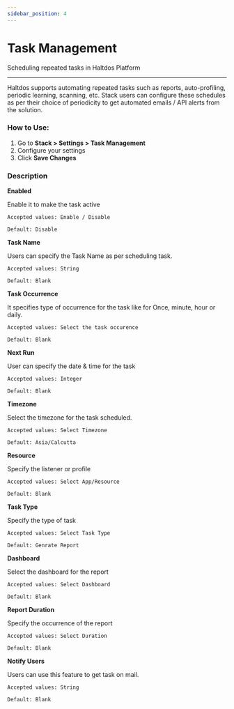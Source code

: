 ```yaml
---
sidebar_position: 4
---
```


# Task Management

Scheduling repeated tasks in Haltdos Platform

---

Haltdos supports automating repeated tasks such as reports, auto-profiling, periodic learning, scanning, etc. Stack users can configure these schedules as per their choice of periodicity to get automated emails / API alerts from the solution.

<!--![scheduler](/img/platform/v8/docs/task_management.png)
-->
### How to Use:

1. Go to **Stack > Settings > Task Management**
2. Configure your settings
3. Click **Save Changes**

### Description

**Enabled**

Enable it to make the task active

    Accepted values: Enable / Disable

    Default: Disable 

**Task Name**

Users can specify the Task Name as per scheduling task.

    Accepted values: String

    Default: Blank 

**Task Occurrence**

It specifies type of occurrence for the task like for Once, minute, hour or daily.

    Accepted values: Select the task occurence

    Default: Blank 

**Next Run**

User can specify the date & time for the task 

    Accepted values: Integer

    Default: Blank 

**Timezone**        

Select the timezone for the task scheduled.

    Accepted values: Select Timezone

    Default: Asia/Calcutta 

**Resource** 

Specify the listener or  profile

    Accepted values: Select App/Resource

    Default: Blank 

**Task Type**

Specify the type of task

    Accepted values: Select Task Type

    Default: Genrate Report 

**Dashboard**

Select the dashboard for the report 

    Accepted values: Select Dashboard

    Default: Blank 

**Report Duration**  

Specify the occurrence of the report

    Accepted values: Select Duration

    Default: Blank 

**Notify Users**  

Users can use this feature to get task on mail.

    Accepted values: String

    Default: Blank 

